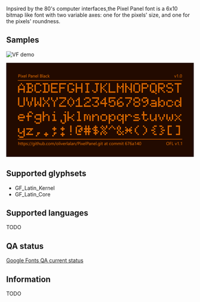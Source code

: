 Inpsired by the 80's computer interfaces,the Pixel Panel font is a 6x10 bitmap like font with two variable axes: one for the pixels' size, and one for the pixels' roundness.


## Samples

![VF demo](<documentation/samples/Pixel Panel - VF demo - low.gif>)

![Specimen](documentation/samples/sample2.png)

## Supported glyphsets

- GF_Latin_Kernel
- GF_Latin_Core

## Supported languages

TODO

## QA status

[Google Fonts QA current status](<documentation/reports/2024-01-13 QA.md>)


## Information

TODO